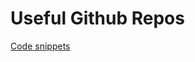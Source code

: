 # Useful Github Repos

[Code snippets](https://github.com/flexdinesh/code-cheatsheet/tree/master/CSS)